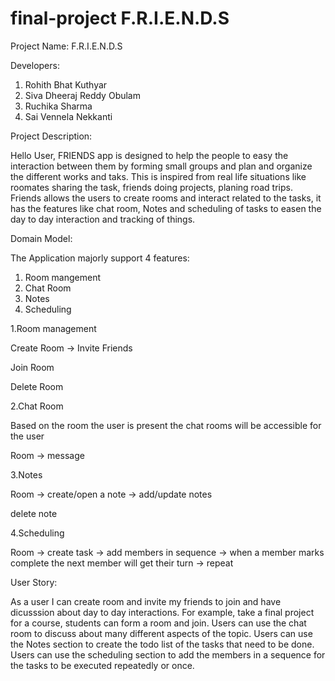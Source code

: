 # final-project F.R.I.E.N.D.S

Project Name: F.R.I.E.N.D.S 

Developers:
1. Rohith Bhat Kuthyar
2. Siva Dheeraj Reddy Obulam
3. Ruchika Sharma
4. Sai Vennela Nekkanti


Project Description:

  Hello User, FRIENDS app is designed to help the people to easy the interaction between them by forming small groups and plan and organize the different works and taks. This is inspired from real life situations like roomates sharing the task, friends doing projects, planing road trips. Friends allows the users to create rooms and interact related to the tasks, it has the features like chat room, Notes and scheduling of tasks to easen the day to day interaction and tracking of things. 
  
Domain Model:

The Application majorly support 4 features:
1. Room mangement
2. Chat Room
3. Notes
4. Scheduling 


1.Room management

Create Room -> Invite Friends 

Join Room

Delete Room


2.Chat Room

Based on the room the user is present the chat rooms will be accessible for the user

Room -> message 

3.Notes

Room -> create/open a note -> add/update notes

delete note

4.Scheduling

Room -> create task -> add members in sequence -> when a member marks complete the next member will get their turn -> repeat



User Story:
 
 As a user I can create room and invite my friends to join and have dicusssion about day to day interactions. For example, take a final project for a course, students can form a room and join. Users can use the chat room to discuss about many different aspects of the topic. Users can use the Notes section to create the todo list of the tasks that need to be done. Users can use the scheduling section to add the members in a sequence for the tasks to be executed repeatedly or once.
 
 
 
